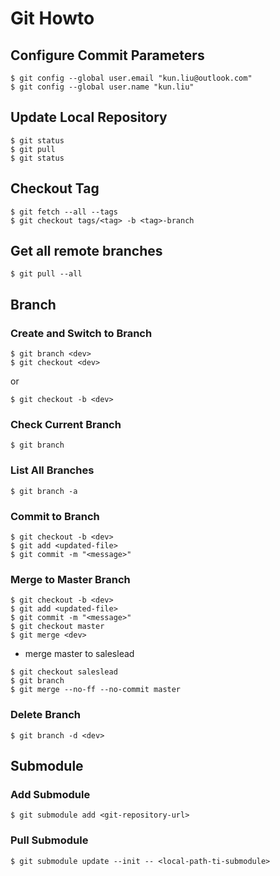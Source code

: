 # Git Howto

## Configure Commit Parameters

```
$ git config --global user.email "kun.liu@outlook.com"
$ git config --global user.name "kun.liu"
```

## Update Local Repository

```
$ git status
$ git pull
$ git status
```

## Checkout Tag

```
$ git fetch --all --tags
$ git checkout tags/<tag> -b <tag>-branch
```

## Get all remote branches

```
$ git pull --all
```

## Branch

### Create and Switch to Branch

```
$ git branch <dev>
$ git checkout <dev>
```

or 

```
$ git checkout -b <dev>
```

### Check Current Branch 

```
$ git branch
```

### List All Branches 

```
$ git branch -a
```

### Commit to Branch

```
$ git checkout -b <dev>
$ git add <updated-file>
$ git commit -m "<message>"
```

### Merge to Master Branch

```
$ git checkout -b <dev>
$ git add <updated-file>
$ git commit -m "<message>"
$ git checkout master
$ git merge <dev>
```

* merge master to saleslead

```
$ git checkout saleslead
$ git branch
$ git merge --no-ff --no-commit master
```

### Delete Branch

```
$ git branch -d <dev>
```

## Submodule

### Add Submodule

```
$ git submodule add <git-repository-url>
```

### Pull Submodule

```
$ git submodule update --init -- <local-path-ti-submodule>
```
